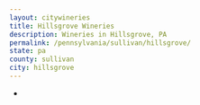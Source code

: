 ```yaml
---
layout: citywineries
title: Hillsgrove Wineries
description: Wineries in Hillsgrove, PA
permalink: /pennsylvania/sullivan/hillsgrove/
state: pa
county: sullivan
city: hillsgrove
---
```

-
